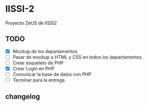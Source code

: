 # IISSI-2
Proyecto ZeUS de IISSI2

## TODO

- [x] Mockup de los departamentos
- [ ] Pasar de mockup a HTML y CSS en todos los departamentos
- [ ] Crear esqueleto de PHP
- [x] Crear Login en PHP
- [ ] Comunicar la base de datos con PHP 
- [ ] Terminar para la entrega

## changelog

